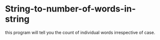 # String-to-number-of-words-in-string
this program will tell you the count of individual words irrespective of case.
